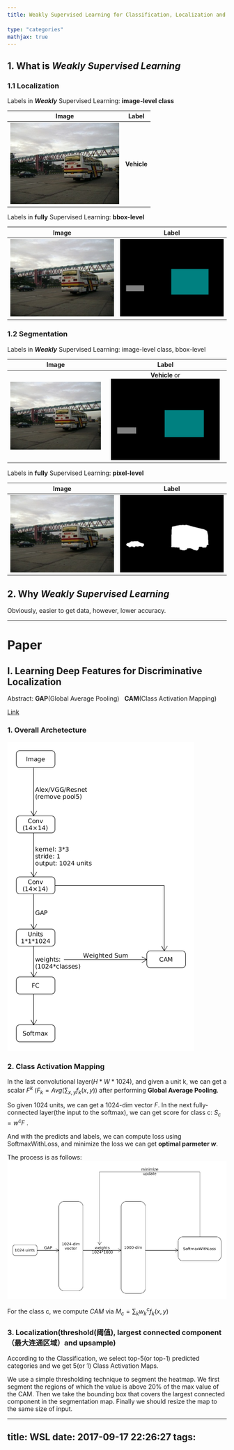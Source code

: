 ```yaml
---
title: Weakly Supervised Learning for Classification, Localization and Segmentation

type: "categories"
mathjax: true
---
```


## 1. What is _Weakly Supervised Learning_


### 1.1 Localization
Labels in <em>__Weakly__</em> Supervised Learning: __image-level class__

| Image | Label | 
| :-: | :-: |  
| ![Image](WSL/image.jpg) | __Vehicle__ | 


Labels in __fully__ Supervised Learning: __bbox-level__

| Image | Label | 
| :-: | :-: |  
| ![Image](WSL/image.jpg) | ![Label](WSL/bbox.png) | 


### 1.2 Segmentation
Labels in <em>__Weakly</em>__ Supervised Learning: image-level class,  bbox-level

| Image | Label | 
| :-: | :-: |  
| ![Image](WSL/image.jpg) | __Vehicle__  or ![Label](WSL/bbox.png) | 

Labels in __fully__ Supervised Learning: __pixel-level__

| Image | Label | 
| :-: | :-: |  
| ![Image](WSL/image.jpg) | ![Label](WSL/seg.png) | 

## 2. Why _Weakly Supervised Learning_

Obviously, easier to get data, however, lower accuracy.
_______________________________________________________________________________

# Paper

## I. Learning Deep Features for Discriminative Localization
Abstract: __GAP__(Global Average Pooling)  &#160;  __CAM__(Class Activation Mapping)

[Link](http://www.cv-foundation.org/openaccess/content_cvpr_2016/papers/Zhou_Learning_Deep_Features_CVPR_2016_paper.pdf)

### 1. Overall Archetecture
![Discriminative](WSL/Discriminative.png)

### 2. Class Activation Mapping
In the last convolutional layer($H*W*1024$), and given a unit k, we can get a  scalar $F$<sup>$k$</sup> $(F_k = Avg(\sum_{x,y}{f_k(x, y)})$ after performing __Global Average Pooling__. 

So given 1024 units, we can get a 1024-dim vector $F$. In the next fully-connected layer(the input to the softmax), we can get score for class c: $S_c = w^cF$ .


And with the predicts and labels, we can compute loss using SoftmaxWithLoss, and minimize the loss we can get __optimal parmeter $w$__. 

The process is as follows:
![CAM](WSL/CAM.png)

For the class c, we compute _CAM_ via $M_c = \sum_{k}{w_k^cf_k(x,y)}$



### 3. Localization(threshold(阈值), largest connected component（最大连通区域）and upsample)
According to the Classification, we select top-5(or top-1) predicted categories and we get 5(or 1) Class Activation Maps.

We use a simple thresholding technique to segment the heatmap. We first segment the regions of which the value is above 20% of the max value of the CAM. Then we take the bounding box that covers the largest connected component in the segmentation map. Finally we should resize the map to the same size of input.





---
title: WSL
date: 2017-09-17 22:26:27
tags:
---
